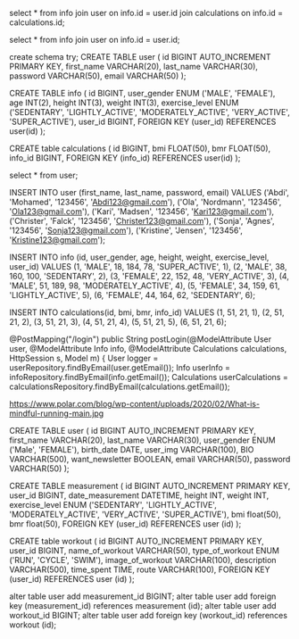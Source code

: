 select *
from info
join user 
on info.id = user.id
join calculations
on info.id = calculations.id;

select *
from info
join user
on info.id = user.id;

create schema try;
CREATE TABLE user
(
    id         BIGINT AUTO_INCREMENT PRIMARY KEY,
    first_name VARCHAR(20),
    last_name  VARCHAR(30),
    password   VARCHAR(50),
    email      VARCHAR(50)
);

CREATE TABLE info
(
    id             BIGINT,
    user_gender    ENUM ('MALE', 'FEMALE'),
    age            INT(2),
    height         INT(3),
    weight         INT(3),
    exercise_level ENUM ('SEDENTARY', 'LIGHTLY_ACTIVE', 'MODERATELY_ACTIVE', 'VERY_ACTIVE', 'SUPER_ACTIVE'),
    user_id        BIGINT,
        FOREIGN KEY (user_id) REFERENCES user(id)
);

CREATE table calculations
(
    id  BIGINT,
    bmi FLOAT(50),
    bmr FLOAT(50),
    info_id BIGINT,
    FOREIGN KEY (info_id) REFERENCES user(id)
);

select * from user;



INSERT INTO user (first_name, last_name, password, email)
VALUES ('Abdi', 'Mohamed', '123456', 'Abdi123@gmail.com'),
       ('Ola', 'Nordmann', '123456', 'Ola123@gmail.com'),
       ('Kari', 'Madsen', '123456', 'Kari123@gmail.com'),
       ('Christer', 'Falck', '123456', 'Christer123@gmail.com'),
       ('Sonja', 'Agnes', '123456', 'Sonja123@gmail.com'),
       ('Kristine', 'Jensen', '123456', 'Kristine123@gmail.com');

INSERT INTO info (id, user_gender, age, height, weight, exercise_level, user_id)
VALUES (1, 'MALE', 18, 184, 78, 'SUPER_ACTIVE', 1),
       (2, 'MALE', 38, 160, 100, 'SEDENTARY', 2),
       (3, 'FEMALE', 22, 152, 48, 'VERY_ACTIVE', 3),
       (4, 'MALE', 51, 189, 98, 'MODERATELY_ACTIVE', 4),
       (5, 'FEMALE', 34, 159, 61, 'LIGHTLY_ACTIVE', 5),
       (6, 'FEMALE', 44, 164, 62, 'SEDENTARY', 6);

INSERT INTO calculations(id, bmi, bmr, info_id)
VALUES (1, 51, 21, 1),
       (2, 51, 21, 2),
       (3, 51, 21, 3),
       (4, 51, 21, 4),
       (5, 51, 21, 5),
       (6, 51, 21, 6);


 @PostMapping("/login")
    public String postLogin(@ModelAttribute User user, @ModelAttribute Info info, @ModelAttribute Calculations calculations, HttpSession s, Model m) {
        User logger = userRepository.findByEmail(user.getEmail());
        Info userInfo = infoRepository.findByEmail(info.getEmail());
        Calculations userCalculations = calculationsRepository.findByEmail(calculations.getEmail());


https://www.polar.com/blog/wp-content/uploads/2020/02/What-is-mindful-running-main.jpg


CREATE TABLE user
(
    id              BIGINT AUTO_INCREMENT PRIMARY KEY,
    first_name      VARCHAR(20),
    last_name       VARCHAR(30),
    user_gender     ENUM ('Male', 'FEMALE'),
    birth_date      DATE,
    user_img        VARCHAR(100),
    BIO             VARCHAR(500),
    want_newsletter BOOLEAN,
    email           VARCHAR(50),
    password        VARCHAR(50)
);

CREATE TABLE measurement
(
    id               BIGINT AUTO_INCREMENT PRIMARY KEY,
    user_id          BIGINT,
    date_measurement DATETIME,
    height           INT,
    weight           INT,
    exercise_level   ENUM ('SEDENTARY', 'LIGHTLY_ACTIVE', 'MODERATELY_ACTIVE', 'VERY_ACTIVE', 'SUPER_ACTIVE'),
    bmi              float(50),
    bmr              float(50),
    FOREIGN KEY (user_id) REFERENCES user (id)
);

CREATE table workout
(
    id               BIGINT AUTO_INCREMENT PRIMARY KEY,
    user_id          BIGINT,
    name_of_workout  VARCHAR(50),
    type_of_workout  ENUM ('RUN', 'CYCLE', 'SWIM'),
    image_of_workout VARCHAR(100),
    description      VARCHAR(500),
    time_spent       TIME,
    route            VARCHAR(100),
    FOREIGN KEY (user_id) REFERENCES user (id)
);

alter table user
add measurement_id BIGINT;
alter table user
add foreign key (measurement_id) references measurement (id);
alter table user
add workout_id BIGINT;
alter table user
add foreign key (workout_id) references workout (id);
